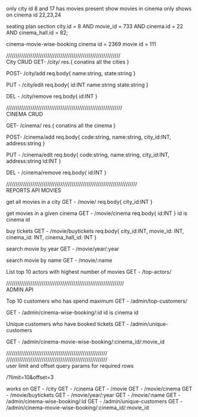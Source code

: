 only city id 8 and 17 has movies present
show movies in cinema only shows on cinema id 22,23,24

seating plan section
city.id = 8 AND movie_id = 733 AND cinema.id = 22 AND cinema_hall.id = 82;

cinema-movie-wise-booking 
cinema id = 2369
movie id = 111


/////////////////////////////////////////////////////////////<br>
City CRUD 
GET- /city/
      res.{
            conatins all the cities
      }

POST- /city/add
      req.body{
            name:string,
            state:string
      }

PUT - /city/edit
      req.body{
            id:INT
            name:string
            state:string
      }

DEL - /city/remove
      req.body{
            id:INT
      }

//////////////////////////////////////////////////////////////<br>
CINEMA CRUD

GET- /cinema/
      res.{
            conatins all the cinema
      }

POST- /cinema/add
      req.body{
            code:string,
            name:string,
            city_id:INT, 
            address:string
      }

PUT - /cinema/edit
      req.body{
            code:string,
            name:string,
            city_id:INT, 
            address:string
            id:INT
      }

DEL - /cinema/remove
      req.body{
            id:INT
      }


//////////////////////////////////////////////////////////////////////<br>
REPORTS API
MOVIES

get all movies in a city
GET - /movie/
      req.body{
            city_id:INT
      }


get movies in a given cinema
GET - /movie/cinema
      req.body{
            id:INT 
      }
id is cinema id


buy tickets
GET - /movie/buytickets
req.body{
      city_id:INT,
      movie_id: INT, 
      cinema_id: INT, 
      cinema_hall_id: INT
}


search movie by year
GET - /movie/year/:year

search movie by name
GET - /movie/:name


List top 10 actors with highest number of movies
GET - /top-actors/


///////////////////////////////////////////////////////////////<br>
ADMIN API

Top 10 customers who has spend maximum 
GET - /admin/top-customers/


GET - /admin/cinema-wise-booking/:id
id is cinema id

Unique customers who have booked tickets 
GET - /admin/unique-customers



GET - /admin/cinema-movie-wise-booking/:cinema_id/:movie_id





//////////////////////////////////////////////////////
//////////////////////////////////////////////////////<br>
user limit and offset query params for required rows

/?limit=10&offset=3

works on 
GET - /city
GET - /cinema
GET - /movie 
GET - /movie/cinema 
GET - /movie/buytickets
GET - /movie/year/:year
GET - /movie/:name
GET - /admin/cinema-wise-booking/:id
GET - /admin/unique-customers
GET - /admin/cinema-movie-wise-booking/:cinema_id/:movie_id
